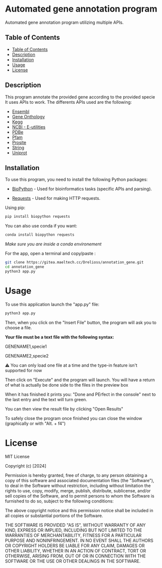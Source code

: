 # Automated gene annotation program
Automated gene annotation program utilizing multiple APIs.



## Table of Contents

- [Table of Contents](#table-of-contents)
- [Description](#description)
- [Installation](#installation)
- [Usage](#usage)
- [License](#license)

## Description

This program annotate the provided gene according to the provided specie
It uses APIs to work. The differents APIs used are the following:
- [Ensembl](https://rest.ensembl.org/)
- [Gene Onthology](https://api.geneontology.org/)
- [Kegg](https://www.kegg.jp/kegg/rest/)
- [NCBI - E-utilities](https://eutils.ncbi.nlm.nih.gov/)
- [PDBe](https://www.ebi.ac.uk/pdbe/pdbe-rest-api)
- [Pfam](https://www.ebi.ac.uk/proteins/api/doc/)
- [Prosite](https://prosite.expasy.org/scanprosite/scanprosite_doc.html)
- [String](https://string-db.org/help/api/)
- [Uniprot]( https://www.uniprot.org/help/api)

## Installation

To use this program, you need to install the following Python packages:

- [BioPython](https://biopython.org/) - Used for bioinformatics tasks (specific APIs and parsing).


- [Requests](https://fr.python-requests.org/) - Used for making HTTP requests.

Using pip:
```bash
pip install biopython requests
```
You can also use conda if you want:
```bash
conda install biopython requests
```
*Make sure you are inside a conda environement*

For the app, open a terminal and copy/paste :

```bash
git clone https://gitea.maeltech.cc/Drelioss/annotation_gene.git
cd annotation_gene
python3 app.py
```

# Usage

To use this application launch the "app.py" file:
```bash
python3 app.py
```

Then, when you click on the "Insert File" button, the program will ask you to choose a file.

**Your file must be a text file with the following syntax:**

GENENAME1,specie1

GENENAME2,specie2


**⚠️** You can only load one file at a time and the type-in feature isn't supported for now



Then click on "Execute" and the program will launch. You will have a return of what is actually be done side to the files in the preview box

When it has finished it prints you: "Done and PErfect in the console" next to the last entry and the text will turn green.

You can then view the result file by clicking "Open Results"

To safely close the program once finished you can close the window (graphically or with "Alt. + f4")

# License

MIT License

Copyright (c) [2024]

Permission is hereby granted, free of charge, to any person obtaining a copy
of this software and associated documentation files (the "Software"), to deal
in the Software without restriction, including without limitation the rights
to use, copy, modify, merge, publish, distribute, sublicense, and/or sell
copies of the Software, and to permit persons to whom the Software is
furnished to do so, subject to the following conditions:

The above copyright notice and this permission notice shall be included in all
copies or substantial portions of the Software.

THE SOFTWARE IS PROVIDED "AS IS", WITHOUT WARRANTY OF ANY KIND, EXPRESS OR
IMPLIED, INCLUDING BUT NOT LIMITED TO THE WARRANTIES OF MERCHANTABILITY,
FITNESS FOR A PARTICULAR PURPOSE AND NONINFRINGEMENT. IN NO EVENT SHALL THE
AUTHORS OR COPYRIGHT HOLDERS BE LIABLE FOR ANY CLAIM, DAMAGES OR OTHER
LIABILITY, WHETHER IN AN ACTION OF CONTRACT, TORT OR OTHERWISE, ARISING FROM,
OUT OF OR IN CONNECTION WITH THE SOFTWARE OR THE USE OR OTHER DEALINGS IN THE
SOFTWARE.
